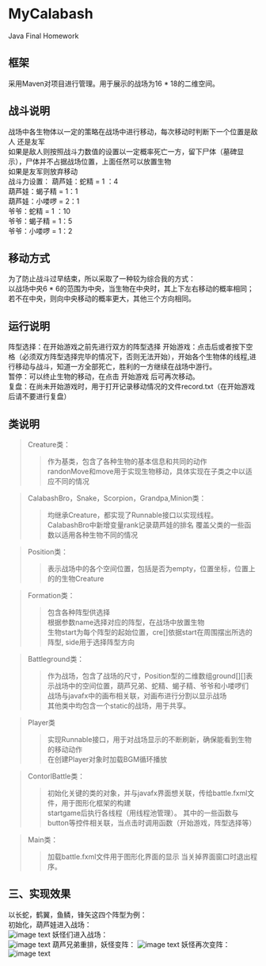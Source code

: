 # MyCalabash
Java Final Homework

## 框架
采用Maven对项目进行管理。用于展示的战场为16 * 18的二维空间。<br>

## 战斗说明
战场中各生物体以一定的策略在战场中进行移动，每次移动时判断下一个位置是敌人 还是友军<br>
如果是敌人则按照战斗力数值的设置以一定概率死亡一方，留下尸体（墓碑显示），尸体并不占据战场位置，上面任然可以放置生物<br>
如果是友军则放弃移动<br>
战斗力设置：
葫芦娃：蛇精 = 1 ：4<br>
葫芦娃：蝎子精 = 1：1<br>
葫芦娃：小喽啰 = 2：1<br>
爷爷：蛇精 = 1 ：10<br>
爷爷：蝎子精 = 1：5<br>
爷爷：小喽啰 = 1：2<br>

## 移动方式
为了防止战斗过早结束，所以采取了一种较为综合我的方式：<br>
以战场中央6 * 6的范围为中央，当生物在中央时，其上下左右移动的概率相同；若不在中央，则向中央移动的概率更大，其他三个方向相同。

## 运行说明
阵型选择：在开始游戏之前先进行双方的阵型选择
开始游戏：点击后或者按下空格（必须双方阵型选择完毕的情况下，否则无法开始），开始各个生物体的线程,进行移动与战斗，知道一方全部死亡，胜利的一方继续在战场中游行。<br>
暂停：可以终止生物的移动，在点击 开始游戏 后可再次移动。<br>
复盘：在尚未开始游戏时，用于打开记录移动情况的文件record.txt（在开始游戏后请不要进行复盘）<br>

## 类说明
>Creature类：<br>
>>作为基类，包含了各种生物的基本信息和共同的动作<br>
>>randonMove和move用于实现生物移动，具体实现在子类之中以适应不同的情况<br>

>CalabashBro，Snake，Scorpion，Grandpa,Minion类：<br>
>>均继承Creature，都实现了Runnable接口以实现线程。
>>CalabashBro中新增变量rank记录葫芦娃的排名
>>覆盖父类的一些函数以适用各种生物不同的情况

>Position类：<br>
>>表示战场中的各个空间位置，包括是否为empty，位置坐标，位置上的的生物Creature<br>

>Formation类：<br>
>>包含各种阵型供选择<br>
>>根据参数name选择对应的阵型，在战场中放置生物<br>
>>生物start为每个阵型的起始位置，cre[]依据start在周围摆出所选的阵型, side用于选择阵型方向<br>

>Battleground类：<br>
>>作为战场，包含了战场的尺寸，Position型的二维数组ground[][]表示战场中的空间位置，葫芦兄弟、蛇精、蝎子精、爷爷和小喽啰们<br>
>>战场与javafx中的画布相关联，对画布进行分割以显示战场<br>
>>其他类中均包含一个static的战场，用于共享。

>Player类
>>实现Runnable接口，用于对战场显示的不断刷新，确保能看到生物的移动动作<br>
>>在创建Player对象时加载BGM循环播放

>ContorlBattle类：
>>初始化关键的类的对象，并与javafx界面想关联，传给battle.fxml文件，用于图形化框架的构建<br>
>>startgame后执行各线程（用线程池管理）。
>>其中的一些函数与button等控件相关联，当点击时调用函数（开始游戏，阵型选择等）<br>

>Main类：
>>加载battle.fxml文件用于图形化界面的显示
>>当关掉界面窗口时退出程序。

三、实现效果
----------
以长蛇，鹤翼，鱼鳞，锋矢这四个阵型为例：<br>
初始化，葫芦娃进入战场：<br>
![image text](https://github.com/NJUTto/java-2018f-homework/blob/master/20180925/童成伟-161220120/1.png)
妖怪们进入战场：<br>
![image text](https://github.com/NJUTto/java-2018f-homework/blob/master/20180925/童成伟-161220120/2.png)
葫芦兄弟重排，妖怪变阵：
![image text](https://github.com/NJUTto/java-2018f-homework/blob/master/20180925/童成伟-161220120/3.png)
妖怪再次变阵：
![image text](https://github.com/NJUTto/java-2018f-homework/blob/master/20180925/童成伟-161220120/4.png)

